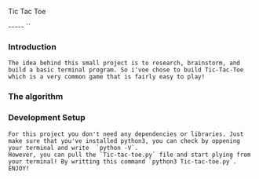 Tic Tac Toe

----- ``

### Introduction
	The idea behind this small project is to research, brainstorm, and build a basic terminal program. So i'voe chose to build Tic-Tac-Toe which is a very common game that is fairly easy to play!

### The algorithm 
	
### Development Setup
	For this project you don't need any dependencies or libraries. Just make sure that you've installed python3, you can check by oppening your terminal and write  `python -V`.
	However, you can pull the `Tic-tac-toe.py` file and start plying from your terminal! By writting this command `python3 Tic-tac-toe.py`.
	ENJOY! 